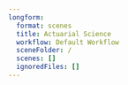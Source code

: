 ```yaml
---
longform:
  format: scenes
  title: Actuarial Science
  workflow: Default Workflow
  sceneFolder: /
  scenes: []
  ignoredFiles: []
---
```

